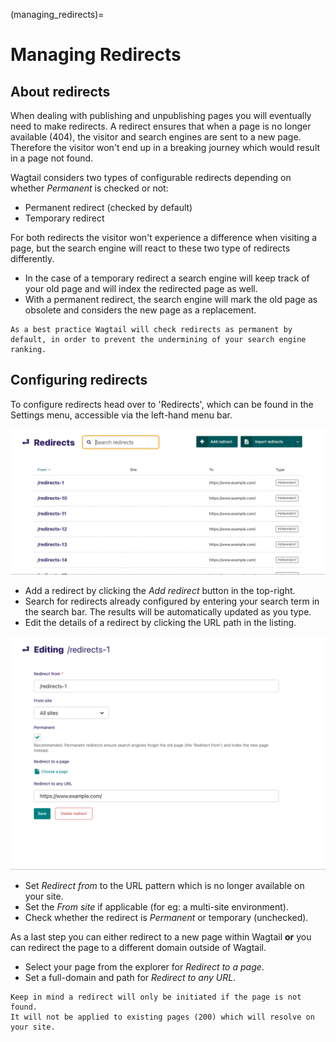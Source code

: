 (managing_redirects)=

# Managing Redirects

## About redirects

When dealing with publishing and unpublishing pages you will eventually need to make redirects.
A redirect ensures that when a page is no longer available (404), the visitor and search engines are sent to a new page.
Therefore the visitor won't end up in a breaking journey which would result in a page not found.

Wagtail considers two types of configurable redirects depending on whether _Permanent_ is checked or not:

-   Permanent redirect (checked by default)
-   Temporary redirect

For both redirects the visitor won't experience a difference when visiting a page, but the search engine will react to these two type of redirects differently.

-   In the case of a temporary redirect a search engine will keep track of your old page and will index the redirected page as well.
-   With a permanent redirect, the search engine will mark the old page as obsolete and considers the new page as a replacement.

```{note}
As a best practice Wagtail will check redirects as permanent by default, in order to prevent the undermining of your search engine ranking.
```

## Configuring redirects

To configure redirects head over to 'Redirects', which can be found in the Settings menu, accessible via the left-hand menu bar.

![](../_static/images/screen42_redirects_interface.png)

-   Add a redirect by clicking the _Add redirect_ button in the top-right.
-   Search for redirects already configured by entering your search term in the search bar. The results will be automatically updated as you type.
-   Edit the details of a redirect by clicking the URL path in the listing.

![](../_static/images/screen43_redirects_edit_redirect.png)

-   Set _Redirect from_ to the URL pattern which is no longer available on your site.
-   Set the _From site_ if applicable (for eg: a multi-site environment).
-   Check whether the redirect is _Permanent_ or temporary (unchecked).

As a last step you can either redirect to a new page within Wagtail **or** you can redirect the page to a different domain outside of Wagtail.

-   Select your page from the explorer for _Redirect to a page_.
-   Set a full-domain and path for _Redirect to any URL_.

```{note}
Keep in mind a redirect will only be initiated if the page is not found.
It will not be applied to existing pages (200) which will resolve on your site.
```
